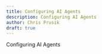 ```yaml
---
title: Configuring AI Agents
description: Configuring AI Agents
author: Chris Prusik
draft: true
---
```


Configuring AI Agents
